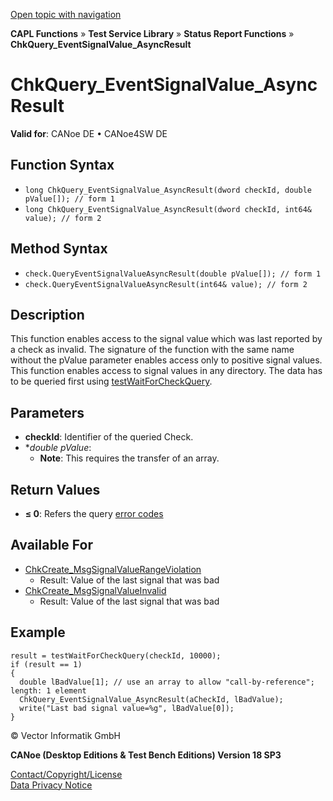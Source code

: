 [Open topic with navigation](../../../../../CANoeDEFamily.htm#Topics/CAPLFunctions/Test/Functions/CAPLfunctionChkQueryEventSignalValueAsyncResult.md)

**CAPL Functions** » **Test Service Library** » **Status Report Functions** » **ChkQuery_EventSignalValue_AsyncResult**

# ChkQuery_EventSignalValue_AsyncResult

**Valid for**: CANoe DE • CANoe4SW DE

## Function Syntax

- `long ChkQuery_EventSignalValue_AsyncResult(dword checkId, double pValue[]); // form 1`
- `long ChkQuery_EventSignalValue_AsyncResult(dword checkId, int64& value); // form 2`

## Method Syntax

- `check.QueryEventSignalValueAsyncResult(double pValue[]); // form 1`
- `check.QueryEventSignalValueAsyncResult(int64& value); // form 2`

## Description

This function enables access to the signal value which was last reported by a check as invalid. The signature of the function with the same name without the pValue parameter enables access only to positive signal values. This function enables access to signal values in any directory. The data has to be queried first using [testWaitForCheckQuery](CAPLfunctionTestWaitForCheckQuery.md).

## Parameters

- **checkId**: Identifier of the queried Check.
- **double *pValue**:
  - **Note**: This requires the transfer of an array.

## Return Values

- **≤ 0**: Refers the query [error codes](../CAPLfunctionsTSLErrorCodes.md)

## Available For

- [ChkCreate_MsgSignalValueRangeViolation](CAPLfunctionChkCreateMsgSignalValueRangeViolation.md)
  - Result: Value of the last signal that was bad
- [ChkCreate_MsgSignalValueInvalid](CAPLfunctionChkCreateMsgSignalValueInvalid.md)
  - Result: Value of the last signal that was bad

## Example

```plaintext
result = testWaitForCheckQuery(checkId, 10000);
if (result == 1)
{
  double lBadValue[1]; // use an array to allow "call-by-reference"; length: 1 element
  ChkQuery_EventSignalValue_AsyncResult(aCheckId, lBadValue);
  write("Last bad signal value=%g", lBadValue[0]);
}
```

© Vector Informatik GmbH

**CANoe (Desktop Editions & Test Bench Editions) Version 18 SP3**

[Contact/Copyright/License](../../../Shared/ContactCopyrightLicense.md)  
[Data Privacy Notice](https://www.vector.com/int/en/company/get-info/privacy-policy/)
